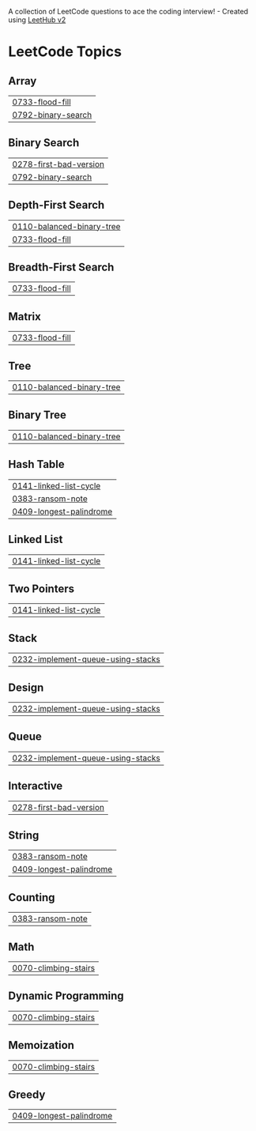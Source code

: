 A collection of LeetCode questions to ace the coding interview! - Created using [LeetHub v2](https://github.com/arunbhardwaj/LeetHub-2.0)
<!---LeetCode Topics Start-->
# LeetCode Topics
## Array
|  |
| ------- |
| [0733-flood-fill](https://github.com/Biorni/LeetCode/tree/master/0733-flood-fill) |
| [0792-binary-search](https://github.com/Biorni/LeetCode/tree/master/0792-binary-search) |
## Binary Search
|  |
| ------- |
| [0278-first-bad-version](https://github.com/Biorni/LeetCode/tree/master/0278-first-bad-version) |
| [0792-binary-search](https://github.com/Biorni/LeetCode/tree/master/0792-binary-search) |
## Depth-First Search
|  |
| ------- |
| [0110-balanced-binary-tree](https://github.com/Biorni/LeetCode/tree/master/0110-balanced-binary-tree) |
| [0733-flood-fill](https://github.com/Biorni/LeetCode/tree/master/0733-flood-fill) |
## Breadth-First Search
|  |
| ------- |
| [0733-flood-fill](https://github.com/Biorni/LeetCode/tree/master/0733-flood-fill) |
## Matrix
|  |
| ------- |
| [0733-flood-fill](https://github.com/Biorni/LeetCode/tree/master/0733-flood-fill) |
## Tree
|  |
| ------- |
| [0110-balanced-binary-tree](https://github.com/Biorni/LeetCode/tree/master/0110-balanced-binary-tree) |
## Binary Tree
|  |
| ------- |
| [0110-balanced-binary-tree](https://github.com/Biorni/LeetCode/tree/master/0110-balanced-binary-tree) |
## Hash Table
|  |
| ------- |
| [0141-linked-list-cycle](https://github.com/Biorni/LeetCode/tree/master/0141-linked-list-cycle) |
| [0383-ransom-note](https://github.com/Biorni/LeetCode/tree/master/0383-ransom-note) |
| [0409-longest-palindrome](https://github.com/Biorni/LeetCode/tree/master/0409-longest-palindrome) |
## Linked List
|  |
| ------- |
| [0141-linked-list-cycle](https://github.com/Biorni/LeetCode/tree/master/0141-linked-list-cycle) |
## Two Pointers
|  |
| ------- |
| [0141-linked-list-cycle](https://github.com/Biorni/LeetCode/tree/master/0141-linked-list-cycle) |
## Stack
|  |
| ------- |
| [0232-implement-queue-using-stacks](https://github.com/Biorni/LeetCode/tree/master/0232-implement-queue-using-stacks) |
## Design
|  |
| ------- |
| [0232-implement-queue-using-stacks](https://github.com/Biorni/LeetCode/tree/master/0232-implement-queue-using-stacks) |
## Queue
|  |
| ------- |
| [0232-implement-queue-using-stacks](https://github.com/Biorni/LeetCode/tree/master/0232-implement-queue-using-stacks) |
## Interactive
|  |
| ------- |
| [0278-first-bad-version](https://github.com/Biorni/LeetCode/tree/master/0278-first-bad-version) |
## String
|  |
| ------- |
| [0383-ransom-note](https://github.com/Biorni/LeetCode/tree/master/0383-ransom-note) |
| [0409-longest-palindrome](https://github.com/Biorni/LeetCode/tree/master/0409-longest-palindrome) |
## Counting
|  |
| ------- |
| [0383-ransom-note](https://github.com/Biorni/LeetCode/tree/master/0383-ransom-note) |
## Math
|  |
| ------- |
| [0070-climbing-stairs](https://github.com/Biorni/LeetCode/tree/master/0070-climbing-stairs) |
## Dynamic Programming
|  |
| ------- |
| [0070-climbing-stairs](https://github.com/Biorni/LeetCode/tree/master/0070-climbing-stairs) |
## Memoization
|  |
| ------- |
| [0070-climbing-stairs](https://github.com/Biorni/LeetCode/tree/master/0070-climbing-stairs) |
## Greedy
|  |
| ------- |
| [0409-longest-palindrome](https://github.com/Biorni/LeetCode/tree/master/0409-longest-palindrome) |
<!---LeetCode Topics End-->